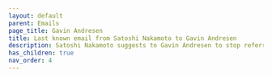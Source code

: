 ```yaml
---
layout: default
parent: Emails
page_title: Gavin Andresen
title: Last known email from Satoshi Nakamoto to Gavin Andresen
description: Satoshi Nakamoto suggests to Gavin Andresen to stop referring to him as a mysterious figure in his last known email
has_children: true
nav_order: 4
---
```


